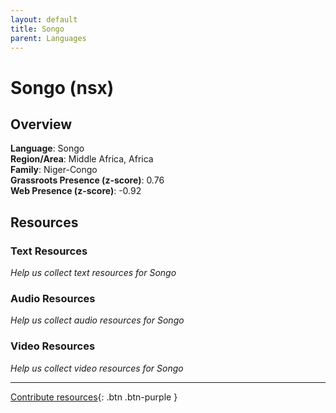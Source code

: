 ```yaml
---
layout: default
title: Songo
parent: Languages
---
```


# Songo (nsx)

## Overview

**Language**: Songo  
**Region/Area**: Middle Africa, Africa  
**Family**: Niger-Congo  
**Grassroots Presence (z-score)**: 0.76  
**Web Presence (z-score)**: -0.92  

## Resources

### Text Resources
*Help us collect text resources for Songo*

### Audio Resources
*Help us collect audio resources for Songo*

### Video Resources
*Help us collect video resources for Songo*

---

[Contribute resources](https://forms.office.com/e/1SfLJx3u1r){: .btn .btn-purple }
